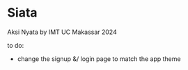 # Siata
Aksi Nyata by IMT UC Makassar 2024

  to do:
  - change the signup &/ login page to match the app theme
